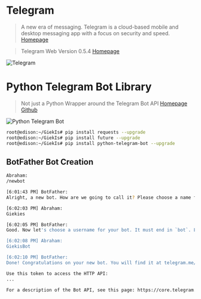 # Telegram

> A new era of messaging. Telegram is a cloud-based mobile and desktop messaging app with a focus on security and speed. [Homepage](https://telegram.org/)

> Telegram Web Version 0.5.4 [Homepage](https://web.telegram.org/#/im)

![Telegram](https://telegram.org/img/t_logo.png)

# Python Telegram Bot Library

> Not just a Python Wrapper around the Telegram Bot API [Homepage](https://python-telegram-bot.org/) [Github](https://github.com/python-telegram-bot)

![Python Telegram Bot](https://raw.githubusercontent.com/python-telegram-bot/logos/master/logo/png/ptb-logo_240.png)

```sh
root@edison:~/GiekIs# pip install requests --upgrade
root@edison:~/GiekIs# pip install future --upgrade
root@edison:~/GiekIs# pip install python-telegram-bot --upgrade
```

## BotFather Bot Creation

```sh
Abraham:
/newbot

[6:01:43 PM] BotFather:
Alright, a new bot. How are we going to call it? Please choose a name for your bot.

[6:02:03 PM] Abraham:
Giekies

[6:02:05 PM] BotFather:
Good. Now let's choose a username for your bot. It must end in `bot`. Like this, for example: TetrisBot or tetris_bot.

[6:02:08 PM] Abraham:
GiekisBot

[6:02:10 PM] BotFather:
Done! Congratulations on your new bot. You will find it at telegram.me/GiekisBot. You can now add a description, about section and profile picture for your bot, see /help for a list of commands. By the way, when you've finished creating your cool bot, ping our Bot Support if you want a better username for it. Just make sure the bot is fully operational before you do this.

Use this token to access the HTTP API: 
...

For a description of the Bot API, see this page: https://core.telegram.org/bots/api
```